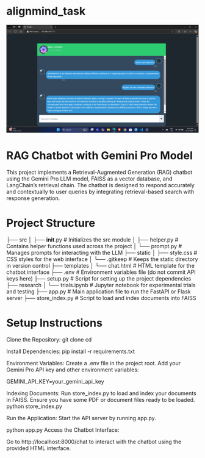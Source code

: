 # alignmind_task



![Description of Image](Assets\chatbot_image.png)



# RAG Chatbot with Gemini Pro Model
This project implements a Retrieval-Augmented Generation (RAG) chatbot using the Gemini Pro LLM model, FAISS as a vector database, and LangChain’s retrieval chain. The chatbot is designed to respond accurately and contextually to user queries by integrating retrieval-based search with response generation.



# Project Structure

├── src
│   ├── __init__.py          # Initializes the src module
│   ├── helper.py            # Contains helper functions used across the project
│   └── prompt.py            # Manages prompts for interacting with the LLM
├── static
│   ├── style.css            # CSS styles for the web interface
│   └── .gitkeep             # Keeps the static directory in version control
├── templates
│   └── chat.html            # HTML template for the chatbot interface
├── .env                     # Environment variables file (do not commit API keys here)
├── setup.py                 # Script for setting up the project dependencies
├── research
│   └── trials.ipynb         # Jupyter notebook for experimental trials and testing
├── app.py                   # Main application file to run the FastAPI or Flask server
├── store_index.py           # Script to load and index documents into FAISS




# Setup Instructions

Clone the Repository:
git clone [<repository-url>](https://github.com/Harikrishnan46624/alignmind_task.git)
cd <repository-directory>

Install Dependencies:
pip install -r requirements.txt

Environment Variables:
Create a .env file in the project root.
Add your Gemini Pro API key and other environment variables:

GEMINI_API_KEY=your_gemini_api_key

Indexing Documents:
Run store_index.py to load and index your documents in FAISS. Ensure you have some PDF or document files ready to be loaded.
python store_index.py

Run the Application:
Start the API server by running app.py.

python app.py
Access the Chatbot Interface:

Go to http://localhost:8000/chat to interact with the chatbot using the provided HTML interface.